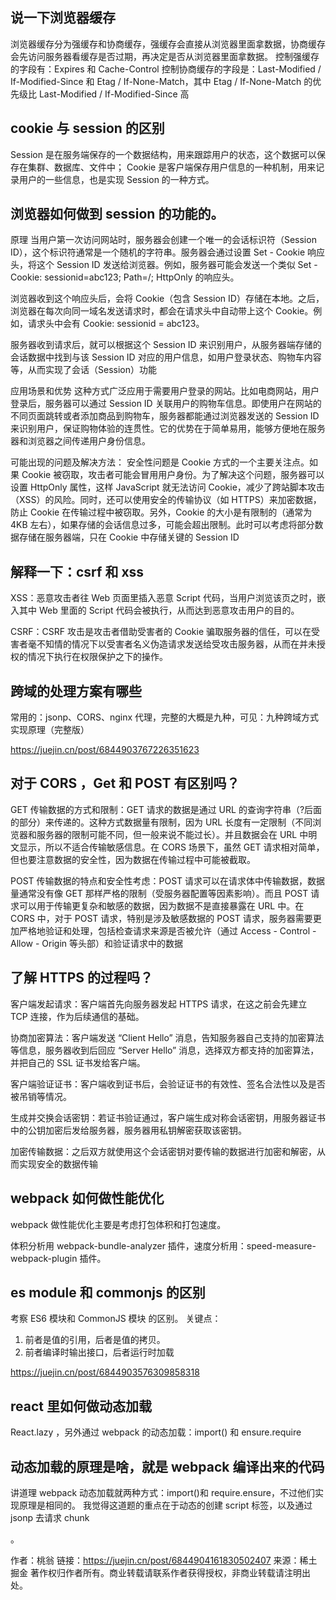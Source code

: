 ## 说一下浏览器缓存

浏览器缓存分为强缓存和协商缓存，强缓存会直接从浏览器里面拿数据，协商缓存会先访问服务器看缓存是否过期，再决定是否从浏览器里面拿数据。
控制强缓存的字段有：Expires 和 Cache-Control
控制协商缓存的字段是：Last-Modified / If-Modified-Since 和 Etag / If-None-Match，其中 Etag / If-None-Match 的优先级比 Last-Modified / If-Modified-Since 高

## cookie 与 session 的区别

Session 是在服务端保存的一个数据结构，用来跟踪用户的状态，这个数据可以保存在集群、数据库、文件中； Cookie 是客户端保存用户信息的一种机制，用来记录用户的一些信息，也是实现 Session 的一种方式。

## 浏览器如何做到 session 的功能的。

原理
当用户第一次访问网站时，服务器会创建一个唯一的会话标识符（Session ID），这个标识符通常是一个随机的字符串。服务器会通过设置 Set - Cookie 响应头，将这个 Session ID 发送给浏览器。例如，服务器可能会发送一个类似 Set - Cookie: sessionid=abc123; Path=/; HttpOnly 的响应头。

浏览器收到这个响应头后，会将 Cookie（包含 Session ID）存储在本地。之后，浏览器在每次向同一域名发送请求时，都会在请求头中自动带上这个 Cookie。例如，请求头中会有 Cookie: sessionid = abc123。

服务器收到请求后，就可以根据这个 Session ID 来识别用户，从服务器端存储的会话数据中找到与该 Session ID 对应的用户信息，如用户登录状态、购物车内容等，从而实现了会话（Session）功能

应用场景和优势
这种方式广泛应用于需要用户登录的网站。比如电商网站，用户登录后，服务器可以通过 Session ID 关联用户的购物车信息。即使用户在网站的不同页面跳转或者添加商品到购物车，服务器都能通过浏览器发送的 Session ID 来识别用户，保证购物体验的连贯性。它的优势在于简单易用，能够方便地在服务器和浏览器之间传递用户身份信息。

可能出现的问题及解决方法：
安全性问题是 Cookie 方式的一个主要关注点。如果 Cookie 被窃取，攻击者可能会冒用用户身份。为了解决这个问题，服务器可以设置 HttpOnly 属性，这样 JavaScript 就无法访问 Cookie，减少了跨站脚本攻击（XSS）的风险。同时，还可以使用安全的传输协议（如 HTTPS）来加密数据，防止 Cookie 在传输过程中被窃取。另外，Cookie 的大小是有限制的（通常为 4KB 左右），如果存储的会话信息过多，可能会超出限制。此时可以考虑将部分数据存储在服务器端，只在 Cookie 中存储关键的 Session ID

## 解释一下：csrf 和 xss

XSS：恶意攻击者往 Web 页面里插入恶意 Script 代码，当用户浏览该页之时，嵌入其中 Web 里面的 Script 代码会被执行，从而达到恶意攻击用户的目的。

CSRF：CSRF 攻击是攻击者借助受害者的 Cookie 骗取服务器的信任，可以在受害者毫不知情的情况下以受害者名义伪造请求发送给受攻击服务器，从而在并未授权的情况下执行在权限保护之下的操作。

## 跨域的处理方案有哪些

常用的：jsonp、CORS、nginx 代理，完整的大概是九种，可见：九种跨域方式实现原理（完整版）

https://juejin.cn/post/6844903767226351623

## 对于 CORS ，Get 和 POST 有区别吗？

GET 传输数据的方式和限制：GET 请求的数据是通过 URL 的查询字符串（?后面的部分）来传递的。这种方式数据量有限制，因为 URL 长度有一定限制（不同浏览器和服务器的限制可能不同，但一般来说不能过长）。并且数据会在 URL 中明文显示，所以不适合传输敏感信息。在 CORS 场景下，虽然 GET 请求相对简单，但也要注意数据的安全性，因为数据在传输过程中可能被截取。

POST 传输数据的特点和安全性考虑：POST 请求可以在请求体中传输数据，数据量通常没有像 GET 那样严格的限制（受服务器配置等因素影响）。而且 POST 请求可以用于传输更复杂和敏感的数据，因为数据不是直接暴露在 URL 中。在 CORS 中，对于 POST 请求，特别是涉及敏感数据的 POST 请求，服务器需要更加严格地验证和处理，包括检查请求来源是否被允许（通过 Access - Control -Allow - Origin 等头部）和验证请求中的数据

## 了解 HTTPS 的过程吗？

客户端发起请求：客户端首先向服务器发起 HTTPS 请求，在这之前会先建立 TCP 连接，作为后续通信的基础。

协商加密算法：客户端发送 “Client Hello” 消息，告知服务器自己支持的加密算法等信息，服务器收到后回应 “Server Hello” 消息，选择双方都支持的加密算法，并把自己的 SSL 证书发给客户端。

客户端验证证书：客户端收到证书后，会验证证书的有效性、签名合法性以及是否被吊销等情况。

生成并交换会话密钥：若证书验证通过，客户端生成对称会话密钥，用服务器证书中的公钥加密后发给服务器，服务器用私钥解密获取该密钥。

加密传输数据：之后双方就使用这个会话密钥对要传输的数据进行加密和解密，从而实现安全的数据传输

## webpack 如何做性能优化

webpack 做性能优化主要是考虑打包体积和打包速度。

体积分析用 webpack-bundle-analyzer 插件，速度分析用：speed-measure-webpack-plugin 插件。

## es module 和 commonjs 的区别

考察 ES6 模块和 CommonJS 模块 的区别。
关键点：

1. 前者是值的引用，后者是值的拷贝。
2. 前者编译时输出接口，后者运行时加载

https://juejin.cn/post/6844903576309858318

## react 里如何做动态加载

React.lazy ，另外通过 webpack 的动态加载：import() 和 ensure.require

## 动态加载的原理是啥，就是 webpack 编译出来的代码

讲道理 webpack 动态加载就两种方式：import()和 require.ensure，不过他们实现原理是相同的。
我觉得这道题的重点在于动态的创建 script 标签，以及通过 jsonp 去请求 chunk

。

 
作者：桃翁
链接：https://juejin.cn/post/6844904161830502407
来源：稀土掘金
著作权归作者所有。商业转载请联系作者获得授权，非商业转载请注明出处。
